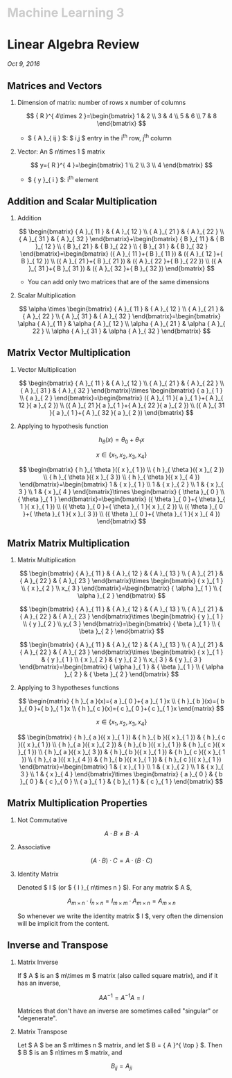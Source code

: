 <h1 style="color: #ccc">Machine Learning 3</h1>

# Linear Algebra Review

*Oct 9, 2016*

## Matrices and Vectors

1. Dimension of matrix: number of rows x number of columns

   $$ { R }^{ 4\times 2 }=\begin{bmatrix} 1 & 2 \\ 3 & 4 \\ 5 & 6 \\ 7 & 8 \end{bmatrix} $$

   * $ { A }_{ ij } $: $ i,j $ entry in the i<sup>th</sup> row, j<sup>th</sup> column

2. Vector: An $ n\times 1 $ matrix

   $$ y={ R }^{ 4 }=\begin{bmatrix} 1 \\ 2 \\ 3 \\ 4 \end{bmatrix} $$

   * $ { y }_{ i } $: i<sup>th</sup> element

## Addition and Scalar Multiplication

1. Addition

   $$ \begin{bmatrix} { A }_{ 11 } & { A }_{ 12 } \\ { A }_{ 21 } & { A }_{ 22 } \\ { A }_{ 31 } & { A }_{ 32 } \end{bmatrix}+\begin{bmatrix} { B }_{ 11 } & { B }_{ 12 } \\ { B }_{ 21 } & { B }_{ 22 } \\ { B }_{ 31 } & { B }_{ 32 } \end{bmatrix}=\begin{bmatrix} ({ A }_{ 11 }+{ B }_{ 11 }) & ({ A }_{ 12 }+{ B }_{ 12 }) \\ ({ A }_{ 21 }+{ B }_{ 21 }) & ({ A }_{ 22 }+{ B }_{ 22 }) \\ ({ A }_{ 31 }+{ B }_{ 31 }) & ({ A }_{ 32 }+{ B }_{ 32 }) \end{bmatrix} $$

   * You can add only two matrices that are of the same dimensions

2. Scalar Multiplication

   $$ \alpha \times \begin{bmatrix} { A }_{ 11 } & { A }_{ 12 } \\ { A }_{ 21 } & { A }_{ 22 } \\ { A }_{ 31 } & { A }_{ 32 } \end{bmatrix}=\begin{bmatrix} \alpha { A }_{ 11 } & \alpha { A }_{ 12 } \\ \alpha { A }_{ 21 } & \alpha { A }_{ 22 } \\ \alpha { A }_{ 31 } & \alpha { A }_{ 32 } \end{bmatrix} $$

## Matrix Vector Multiplication

1. Vector Multiplication

   $$ \begin{bmatrix} { A }_{ 11 } & { A }_{ 12 } \\ { A }_{ 21 } & { A }_{ 22 } \\ { A }_{ 31 } & { A }_{ 32 } \end{bmatrix}\times \begin{bmatrix} { a }_{ 1 } \\ { a }_{ 2 } \end{bmatrix}=\begin{bmatrix} ({ A }_{ 11 }{ a }_{ 1 }+{ A }_{ 12 }{ a }_{ 2 }) \\ ({ A }_{ 21 }{ a }_{ 1 }+{ A }_{ 22 }{ a }_{ 2 }) \\ ({ A }_{ 31 }{ a }_{ 1 }+{ A }_{ 32 }{ a }_{ 2 }) \end{bmatrix} $$

2. Applying to hypothesis function

   $$ { h }_{ \theta  }(x)={ \theta  }_{ 0 }+{ \theta  }_{ 1 }x $$

   $$ x\in \left\{ { x }_{ 1 },{ x }_{ 2 },{ x }_{ 3 },{ x }_{ 4 } \right\} $$

   $$ \begin{bmatrix} { h }_{ \theta  }({ x }_{ 1 }) \\ { h }_{ \theta  }({ x }_{ 2 }) \\ { h }_{ \theta  }({ x }_{ 3 }) \\ { h }_{ \theta  }({ x }_{ 4 }) \end{bmatrix}=\begin{bmatrix} 1 & { x }_{ 1 } \\ 1 & { x }_{ 2 } \\ 1 & { x }_{ 3 } \\ 1 & { x }_{ 4 } \end{bmatrix}\times \begin{bmatrix} { \theta  }_{ 0 } \\ { \theta  }_{ 1 } \end{bmatrix}=\begin{bmatrix} ({ \theta  }_{ 0 }+{ \theta  }_{ 1 }{ x }_{ 1 }) \\ ({ \theta  }_{ 0 }+{ \theta  }_{ 1 }{ x }_{ 2 }) \\ ({ \theta  }_{ 0 }+{ \theta  }_{ 1 }{ x }_{ 3 }) \\ ({ \theta  }_{ 0 }+{ \theta  }_{ 1 }{ x }_{ 4 }) \end{bmatrix} $$

## Matrix Matrix Multiplication

1. Matrix Multiplication

   $$ \begin{bmatrix} { A }_{ 11 } & { A }_{ 12 } & { A }_{ 13 } \\ { A }_{ 21 } & { A }_{ 22 } & { A }_{ 23 } \end{bmatrix}\times \begin{bmatrix} { x }_{ 1 } \\ { x }_{ 2 } \\ x_{ 3 } \end{bmatrix}=\begin{bmatrix} { \alpha  }_{ 1 } \\ { \alpha  }_{ 2 } \end{bmatrix} $$

   $$ \begin{bmatrix} { A }_{ 11 } & { A }_{ 12 } & { A }_{ 13 } \\ { A }_{ 21 } & { A }_{ 22 } & { A }_{ 23 } \end{bmatrix}\times \begin{bmatrix} { y }_{ 1 } \\ { y }_{ 2 } \\ y_{ 3 } \end{bmatrix}=\begin{bmatrix} { \beta  }_{ 1 } \\ { \beta  }_{ 2 } \end{bmatrix} $$

   $$ \begin{bmatrix} { A }_{ 11 } & { A }_{ 12 } & { A }_{ 13 } \\ { A }_{ 21 } & { A }_{ 22 } & { A }_{ 23 } \end{bmatrix}\times \begin{bmatrix} { x }_{ 1 } & { y }_{ 1 } \\ { x }_{ 2 } & { y }_{ 2 } \\ x_{ 3 } & { y }_{ 3 } \end{bmatrix}=\begin{bmatrix} { \alpha  }_{ 1 } & { \beta  }_{ 1 } \\ { \alpha  }_{ 2 } & { \beta  }_{ 2 } \end{bmatrix} $$

2. Applying to 3 hypotheses functions

   $$ \begin{matrix} { h }_{ a }(x)={ a }_{ 0 }+{ a }_{ 1 }x \\ { h }_{ b }(x)={ b }_{ 0 }+{ b }_{ 1 }x \\ { h }_{ c  }(x)={ c }_{ 0 }+{ c }_{ 1 }x \end{matrix} $$

   $$ x\in \left\{ { x }_{ 1 },{ x }_{ 2 },{ x }_{ 3 },{ x }_{ 4 } \right\} $$

   $$ \begin{bmatrix} { h }_{ a }({ x }_{ 1 }) & { h }_{ b }({ x }_{ 1 }) & { h }_{ c }({ x }_{ 1 }) \\ { h }_{ a }({ x }_{ 2 }) & { h }_{ b }({ x }_{ 1 }) & { h }_{ c }({ x }_{ 1 }) \\ { h }_{ a }({ x }_{ 3 }) & { h }_{ b }({ x }_{ 1 }) & { h }_{ c }({ x }_{ 1 }) \\ { h }_{ a }({ x }_{ 4 }) & { h }_{ b }({ x }_{ 1 }) & { h }_{ c }({ x }_{ 1 }) \end{bmatrix}=\begin{bmatrix} 1 & { x }_{ 1 } \\ 1 & { x }_{ 2 } \\ 1 & { x }_{ 3 } \\ 1 & { x }_{ 4 } \end{bmatrix}\times \begin{bmatrix} { a }_{ 0 } & { b }_{ 0 } & { c }_{ 0 } \\ { a }_{ 1 } & { b }_{ 1 } & { c }_{ 1 } \end{bmatrix} $$

## Matrix Multiplication Properties

1. Not Commutative

   $$ A\cdot B\neq B\cdot A $$

2. Associative

   $$ (A\cdot B)\cdot C=A\cdot (B\cdot C) $$

3. Identity Matrix

   Denoted $ I $ (or $ { I }_{ n\times n } $). For any matrix $ A $,

   $$ { A }_{ m\times n }\cdot { I }_{ n\times n }={ I }_{ m\times m }\cdot { A }_{ m\times n }={ A }_{ m\times n } $$

   So whenever we write the identity matrix $ I $, very often the dimension will be implicit from the content.

## Inverse and Transpose

1. Matrix Inverse

   If $ A $ is an $ m\times m $ matrix (also called square matrix), and if it has an inverse,

   $$ A{ A }^{ -1 }={ A }^{ -1 }A=I $$

   Matrices that don't have an inverse are sometimes called "singular" or "degenerate".

2. Matrix Transpose

   Let $ A $ be an $ m\times n $ matrix, and let $ B = { A }^{ \top } $. Then $ B $ is an $ n\times m $ matrix, and

   $$ { B }_{ ij }={ A }_{ ji } $$

